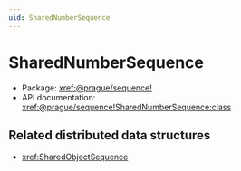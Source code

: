 ```yaml
---
uid: SharedNumberSequence
---
```


# SharedNumberSequence

* Package: <xref:@prague/sequence!>
* API documentation: <xref:@prague/sequence!SharedNumberSequence:class>

## Related distributed data structures

* <xref:SharedObjectSequence>
